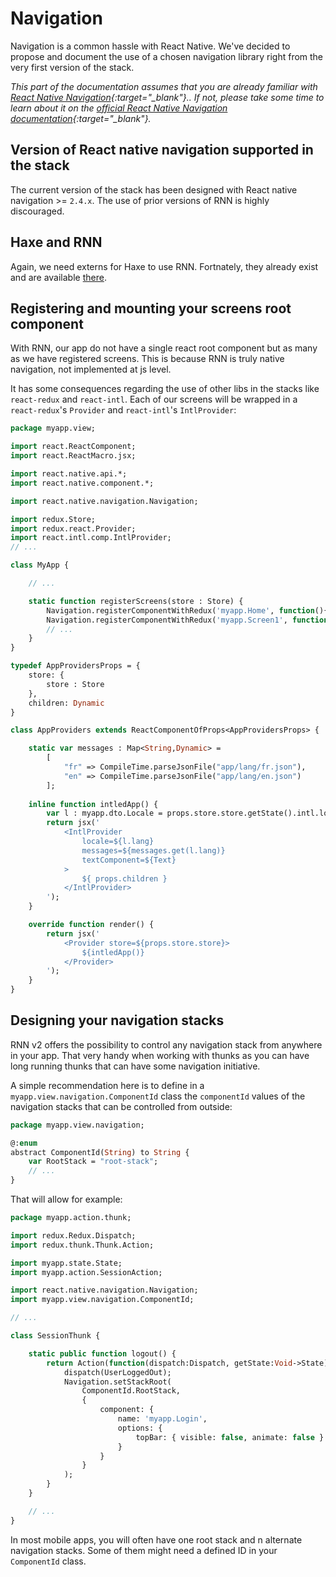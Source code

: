 ---
---
# Navigation

Navigation is a common hassle with React Native. We've decided to propose and document the use of a chosen navigation library right from the very first version of the stack.

*This part of the documentation assumes that you are already familiar with [React Native Navigation](https://github.com/haxe-react/react-native-navigation){:target="_blank"}.. If not, please take some time to learn about it on the [official React Native Navigation documentation](https://wix.github.io/react-native-navigation/#/){:target="_blank"}.*

## Version of React native navigation supported in the stack

The current version of the stack has been designed with React native navigation >= `2.4.x`. The use of prior versions of RNN is highly discouraged.

## Haxe and RNN

Again, we need externs for Haxe to use RNN. Fortnately, they already exist and are available [there](https://github.com/haxe-react/react-native-navigation).

## Registering and mounting your screens root component

With RNN, our app do not have a single react root component but as many as we have registered screens. This is because RNN is truly native navigation, not implemented at js level.

It has some consequences regarding the use of other libs in the stacks like `react-redux` and `react-intl`. Each of our screens will be wrapped in a `react-redux`'s `Provider` and `react-intl`'s `IntlProvider`:

```haxe 
package myapp.view;

import react.ReactComponent;
import react.ReactMacro.jsx;

import react.native.api.*;
import react.native.component.*;

import react.native.navigation.Navigation;

import redux.Store;
import redux.react.Provider;
import react.intl.comp.IntlProvider;
// ...

class MyApp {

    // ...

    static function registerScreens(store : Store) {
        Navigation.registerComponentWithRedux('myapp.Home', function(){ return myapp.view.screen.Home; }, AppProviders, { store: store });
        Navigation.registerComponentWithRedux('myapp.Screen1', function(){ return myapp.view.screen.Screen1; }, AppProviders, { store: store });
        // ...
    }
}

typedef AppProvidersProps = {
    store: {
        store : Store
    },
    children: Dynamic
}

class AppProviders extends ReactComponentOfProps<AppProvidersProps> {

    static var messages : Map<String,Dynamic> =
        [
            "fr" => CompileTime.parseJsonFile("app/lang/fr.json"),
            "en" => CompileTime.parseJsonFile("app/lang/en.json")
        ];
    
    inline function intledApp() {
        var l : myapp.dto.Locale = props.store.store.getState().intl.locale;
        return jsx('
            <IntlProvider 
                locale=${l.lang}
                messages=${messages.get(l.lang)}
                textComponent=${Text}
            >
                ${ props.children }
            </IntlProvider>
        ');
    }

    override function render() {
        return jsx('
            <Provider store=${props.store.store}>
                ${intledApp()}
            </Provider>
        ');
    }
}
```

## Designing your navigation stacks

RNN v2 offers the possibility to control any navigation stack from anywhere in your app. That very handy when working with thunks as you can have long running thunks that can have some navigation initiative.

A simple recommendation here is to define in a `myapp.view.navigation.ComponentId` class the `componentId` values of the navigation stacks that can be controlled from outside:

```haxe
package myapp.view.navigation;

@:enum
abstract ComponentId(String) to String {
    var RootStack = "root-stack";
    // ...
}
```
That will allow for example:
```haxe
package myapp.action.thunk;

import redux.Redux.Dispatch;
import redux.thunk.Thunk.Action;

import myapp.state.State;
import myapp.action.SessionAction;

import react.native.navigation.Navigation;
import myapp.view.navigation.ComponentId;

// ...

class SessionThunk {

    static public function logout() {
        return Action(function(dispatch:Dispatch, getState:Void->State) {
            dispatch(UserLoggedOut);
            Navigation.setStackRoot(
                ComponentId.RootStack,
                {
                    component: {
                        name: 'myapp.Login',
                        options: {
                            topBar: { visible: false, animate: false }
                        }
                    }
                }
            );
        }
    }

    // ...
}
```

In most mobile apps, you will often have one root stack and n alternate navigation stacks. Some of them might need a defined ID in your `ComponentId` class.